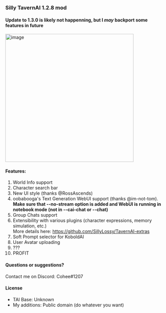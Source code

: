 ### Silly TavernAI 1.2.8 mod
#### Update to 1.3.0 is likely not happenning, but I _may_ backport some features in future

<img width="400" alt="image" src="https://user-images.githubusercontent.com/18619528/224549531-ab30db22-fe33-49c5-81a8-945c543a1e05.png">


#### Features:
1. World Info support
1. Character search bar
1. New UI style (thanks @RossAscends)
1. oobabooga's Text Generation WebUI support (thanks @im-not-tom).<br>**Make sure that --no-stream option is added and WebUI is running in notebook mode (not in --cai-chat or --chat)**
1. Group Chats support
1. Extensibility with various plugins (character expressions, memory simulation, etc.)<br>More details here: https://github.com/SillyLossy/TavernAI-extras
1. Soft Prompt selector for KoboldAI
1. User Avatar uploading
1. ???
1. PROFIT

#### Questions or suggestions?
Contact me on Discord: Cohee#1207

#### License
* TAI Base: Unknown
* My additions: Public domain (do whatever you want)
